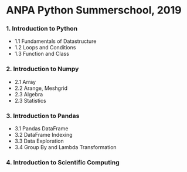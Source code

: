 # ANPA Python Summerschool, 2019


### 1. Introduction to Python
- 1.1 Fundamentals of Datastructure
- 1.2 Loops and Conditions
- 1.3 Function and Class

### 2. Introduction to Numpy	
- 2.1 Array
- 2.2 Arange, Meshgrid
- 2.3 Algebra
- 2.3 Statistics

### 3. Introduction to Pandas	
- 3.1 Pandas DataFrame
- 3.2 DataFrame Indexing
- 3.3 Data Exploration
- 3.4 Group By and Lambda Transformation

### 4. Introduction to Scientific Computing
  
